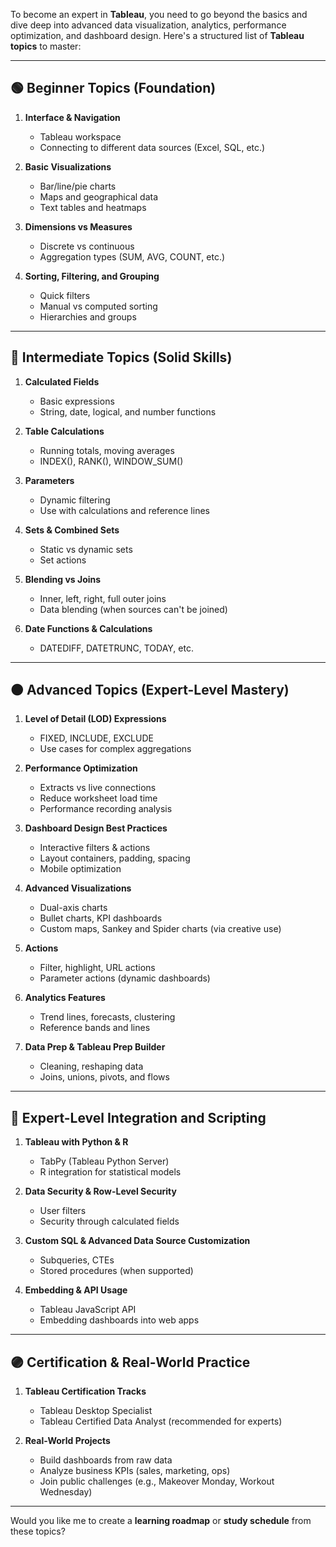 To become an expert in **Tableau**, you need to go beyond the basics and dive deep into advanced data visualization, analytics, performance optimization, and dashboard design. Here's a structured list of **Tableau topics** to master:

---

## 🟢 **Beginner Topics (Foundation)**

1. **Interface & Navigation**

   * Tableau workspace
   * Connecting to different data sources (Excel, SQL, etc.)

2. **Basic Visualizations**

   * Bar/line/pie charts
   * Maps and geographical data
   * Text tables and heatmaps

3. **Dimensions vs Measures**

   * Discrete vs continuous
   * Aggregation types (SUM, AVG, COUNT, etc.)

4. **Sorting, Filtering, and Grouping**

   * Quick filters
   * Manual vs computed sorting
   * Hierarchies and groups

---

## 🔵 **Intermediate Topics (Solid Skills)**

1. **Calculated Fields**

   * Basic expressions
   * String, date, logical, and number functions

2. **Table Calculations**

   * Running totals, moving averages
   * INDEX(), RANK(), WINDOW\_SUM()

3. **Parameters**

   * Dynamic filtering
   * Use with calculations and reference lines

4. **Sets & Combined Sets**

   * Static vs dynamic sets
   * Set actions

5. **Blending vs Joins**

   * Inner, left, right, full outer joins
   * Data blending (when sources can't be joined)

6. **Date Functions & Calculations**

   * DATEDIFF, DATETRUNC, TODAY, etc.

---

## 🟠 **Advanced Topics (Expert-Level Mastery)**

1. **Level of Detail (LOD) Expressions**

   * FIXED, INCLUDE, EXCLUDE
   * Use cases for complex aggregations

2. **Performance Optimization**

   * Extracts vs live connections
   * Reduce worksheet load time
   * Performance recording analysis

3. **Dashboard Design Best Practices**

   * Interactive filters & actions
   * Layout containers, padding, spacing
   * Mobile optimization

4. **Advanced Visualizations**

   * Dual-axis charts
   * Bullet charts, KPI dashboards
   * Custom maps, Sankey and Spider charts (via creative use)

5. **Actions**

   * Filter, highlight, URL actions
   * Parameter actions (dynamic dashboards)

6. **Analytics Features**

   * Trend lines, forecasts, clustering
   * Reference bands and lines

7. **Data Prep & Tableau Prep Builder**

   * Cleaning, reshaping data
   * Joins, unions, pivots, and flows

---

## 🔴 **Expert-Level Integration and Scripting**

1. **Tableau with Python & R**

   * TabPy (Tableau Python Server)
   * R integration for statistical models

2. **Data Security & Row-Level Security**

   * User filters
   * Security through calculated fields

3. **Custom SQL & Advanced Data Source Customization**

   * Subqueries, CTEs
   * Stored procedures (when supported)

4. **Embedding & API Usage**

   * Tableau JavaScript API
   * Embedding dashboards into web apps

---

## 🟣 **Certification & Real-World Practice**

1. **Tableau Certification Tracks**

   * Tableau Desktop Specialist
   * Tableau Certified Data Analyst (recommended for experts)

2. **Real-World Projects**

   * Build dashboards from raw data
   * Analyze business KPIs (sales, marketing, ops)
   * Join public challenges (e.g., Makeover Monday, Workout Wednesday)

---

Would you like me to create a **learning roadmap** or **study schedule** from these topics?
